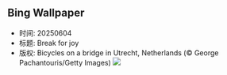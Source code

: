 ## Bing Wallpaper
- 时间: 20250604
- 标题: Break for joy
- 版权: Bicycles on a bridge in Utrecht, Netherlands (© George Pachantouris/Getty Images)
![](https://cn.bing.com/th?id=OHR.BicyclesUtrecht_EN-US8449213938_UHD.jpg&rf=LaDigue_UHD.jpg&pid=hp&w=3840&h=2160&rs=1&c=4)
